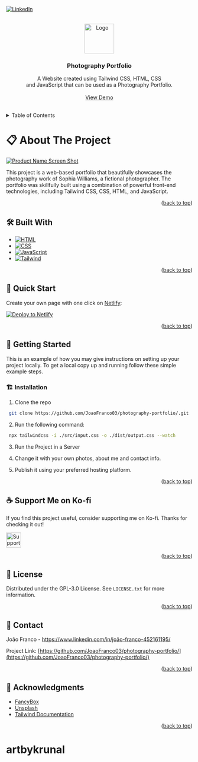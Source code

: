 <!-- Improved compatibility of back to top link: See: https://github.com/othneildrew/Best-README-Template/pull/73 -->

<a name="readme-top"></a>

<!--
*** Thanks for checking out the Best-README-Template. If you have a suggestion
*** that would make this better, please fork the repo and create a pull request
*** or simply open an issue with the tag "enhancement".
*** Don't forget to give the project a star!
*** Thanks again! Now go create something AMAZING! :D
-->

<!-- PROJECT SHIELDS -->
<!--
*** I'm using markdown "reference style" links for readability.
*** Reference links are enclosed in brackets [ ] instead of parentheses ( ).
*** See the bottom of this document for the declaration of the reference variables
*** for contributors-url, forks-url, etc. This is an optional, concise syntax you may use.
*** https://www.markdownguide.org/basic-syntax/#reference-style-links
-->

[![LinkedIn][linkedin-shield]][linkedin-url]

<!-- PROJECT LOGO -->
<br />
<div align="center">
  <a href="https://github.com/JoaoFranco03/photography-portfolio">
    <img src="dist/assets/Logo.jpg" alt="Logo" width="80" height="80">
  </a>

  <h3 align="center">Photography Portfolio</h3>

  <p align="center">
    A Website created using Tailwind CSS, HTML, CSS <br /> and JavaScript that can be used as a Photography Portfolio.
    <br />
    <br />
    <a href="https://photography-portfolio-joaofranco03.netlify.app/">View Demo</a>
    <br />
    <br />
    
  </p>
</div>

<!-- TABLE OF CONTENTS -->
<details>
  <summary>Table of Contents</summary>
  <ol>
    <li><a href="#about-the-project">About The Project</a></li>
    <li>
      <a href="#built-with">Built With</a>
      <ul>
        <li><a href="#html-badge">HTML</a></li>
        <li><a href="#css-badge">CSS</a></li>
        <li><a href="#js-badge">JavaScript</a></li>
        <li><a href="#tailwind-badge">Tailwind CSS</a></li>
      </ul>
    </li>
    <li><a href="#quick-start">Quick Start</a></li>
    <li><a href="#getting-started">Getting Started</a>
      <ul>
        <li><a href="#installation">Installation</a></li>
      </ul>
    </li>
    <li><a href="#license">License</a></li>
    <li><a href="#contact">Contact</a></li>
    <li><a href="#acknowledgments">Acknowledgments</a></li>
  </ol>
</details>

<!-- ABOUT THE PROJECT -->

# 📋 About The Project <a name="about-the-project"></a>

[![Product Name Screen Shot][product-screenshot]](https://github.com/JoaoFranco03/photography-portfolio)

This project is a web-based portfolio that beautifully showcases the photography work of Sophia Williams, a fictional photographer. The portfolio was skillfully built using a combination of powerful front-end technologies, including Tailwind CSS, CSS, HTML, and JavaScript.

<p align="right">(<a href="#readme-top">back to top</a>)</p>

## 🛠️ Built With <a name="built-with"></a>

- [![HTML][html-badge]][html-url]
- [![CSS][css-badge]][css-url]
- [![JavaScript][js-badge]][js-url]
- [![Tailwind][tailwind-badge]][tailwind-url]

<p align="right">(<a href="#readme-top">back to top</a>)</p>

## 🚀 Quick Start <a name="quick-start"></a>

Create your own page with one click on [Netlify](https://app.netlify.com/signup):

[<img src="https://www.netlify.com/img/deploy/button.svg" alt="Deploy to Netlify" />](https://app.netlify.com/start/deploy?repository=https://github.com/JoaoFranco03/photography-portfolio)
<p align="right">(<a href="#readme-top">back to top</a>)</p>

## 🎯 Getting Started <a name="getting-started"></a>

This is an example of how you may give instructions on setting up your project locally.
To get a local copy up and running follow these simple example steps.

### 🏗️ Installation <a name="installation"></a>

1. Clone the repo

```sh
 git clone https://github.com/JoaoFranco03/photography-portfolio/.git
```

2.  Run the following command:

```sh
 npx tailwindcss -i ./src/input.css -o ./dist/output.css --watch
```
3.  Run the Project in a Server

4.  Change it with your own photos, about me and contact info.

5.  Publish it using your preferred hosting platform.

<p align="right">(<a href="#readme-top">back to top</a>)</p>

<!-- Ko-fi -->

## ☕ Support Me on Ko-fi

If you find this project useful, consider supporting me on Ko-fi. Thanks for checking it out!  

<a href="https://ko-fi.com/joaofranco03" target="_blank">
    <img src="https://ko-fi.com/img/githubbutton_sm.svg" alt="Support me on Ko-fi" style="height:40px;">
</a>

<p align="right">(<a href="#readme-top">back to top</a>)</p>

<!-- LICENSE -->

## 📜 License <a name="license"></a>

Distributed under the GPL-3.0 License. See `LICENSE.txt` for more information.

<p align="right">(<a href="#readme-top">back to top</a>)</p>

<!-- CONTACT -->

## 📧 Contact <a name="contact"></a>

João Franco - https://www.linkedin.com/in/joão-franco-452161195/

Project Link: [https://github.com/JoaoFranco03/photography-portfolio/](https://github.com/JoaoFranco03/photography-portfolio/)

<p align="right">(<a href="#readme-top">back to top</a>)</p>

<!-- ACKNOWLEDGMENTS -->

## 🌟 Acknowledgments <a name="acknowledgments"></a>

- [FancyBox](https://fancyapps.com/fancybox/)
- [Unsplash](https://unsplash.com/)
- [Tailwind Documentation](https://tailwindcss.com/docs/installation)

<p align="right">(<a href="#readme-top">back to top</a>)</p>

<!-- MARKDOWN LINKS & IMAGES -->
<!-- https://www.markdownguide.org/basic-syntax/#reference-style-links -->

[contributors-shield]: https://img.shields.io/github/contributors/othneildrew/Best-README-Template.svg?style=for-the-badge
[contributors-url]: https://github.com/othneildrew/Best-README-Template/graphs/contributors
[forks-shield]: https://img.shields.io/github/forks/othneildrew/Best-README-Template.svg?style=for-the-badge
[forks-url]: https://github.com/othneildrew/Best-README-Template/network/members
[stars-shield]: https://img.shields.io/github/stars/othneildrew/Best-README-Template.svg?style=for-the-badge
[stars-url]: https://github.com/othneildrew/Best-README-Template/stargazers
[issues-shield]: https://img.shields.io/github/issues/othneildrew/Best-README-Template.svg?style=for-the-badge
[issues-url]: https://github.com/othneildrew/Best-README-Template/issues
[tailwind-badge]: https://img.shields.io/badge/Tailwind_CSS-62BAF3?style=for-the-badge&logo=tailwind-css&logoColor=white
[tailwind-url]: https://tailwindcss.com
[html-badge]: https://img.shields.io/badge/HTML-239120?style=for-the-badge&logo=html5&logoColor=white
[html-url]: https://developer.mozilla.org/en-US/docs/Web/HTML
[css-badge]: https://img.shields.io/badge/CSS-239120?&style=for-the-badge&logo=css3&logoColor=white
[css-url]: https://developer.mozilla.org/en-US/docs/Web/CSS
[js-badge]: https://img.shields.io/badge/JavaScript-F7DF1E?style=for-the-badge&logo=javascript&logoColor=black
[js-url]: https://developer.mozilla.org/en-US/docs/Web/JavaScript
[license-url]: https://github.com/JoaoFranco03/photography-portfolio/blob/main/LICENSE.md
[linkedin-shield]: https://img.shields.io/badge/-LinkedIn-black.svg?style=for-the-badge&logo=linkedin&colorB=555
[linkedin-url]: https://www.linkedin.com/in/joão-franco-452161195/
[product-screenshot]: dist/assets/mockup.png
# artbykrunal
